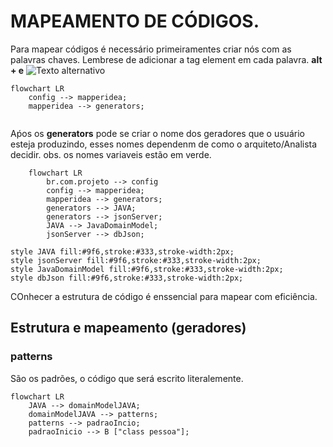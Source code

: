 # MAPEAMENTO DE CÓDIGOS.
Para mapear códigos é necessário primeiramentes criar nós com as palavras chaves. Lembrese de adicionar a tag element em cada palavra.
**alt + e** ![Texto alternativo](https://github.com/HamiltonVentura/MapperIdea-Java/blob/main/icones/element.png)


```mermaid
flowchart LR
    config --> mapperidea;
    mapperidea --> generators;
   
```
Aṕos os **generators** pode se criar o nome dos geradores que o usuário esteja produzindo, esses nomes dependenm de como o arquiteto/Analista decidir. obs. os nomes variaveis estão em verde.

```mermaid
    flowchart LR
        br.com.projeto --> config
        config --> mapperidea;
        mapperidea --> generators;
        generators --> JAVA;
        generators --> jsonServer;
        JAVA --> JavaDomainModel;
        jsonServer --> dbJson;

style JAVA fill:#9f6,stroke:#333,stroke-width:2px;
style jsonServer fill:#9f6,stroke:#333,stroke-width:2px;
style JavaDomainModel fill:#9f6,stroke:#333,stroke-width:2px;
style dbJson fill:#9f6,stroke:#333,stroke-width:2px;
```

COnhecer a estrutura de código é enssencial para mapear com eficiência.

## Estrutura e mapeamento (geradores)

### patterns
São os padrões, o código que será escrito literalemente.

 ```mermaid
flowchart LR
     JAVA --> domainModelJAVA;
     domainModelJAVA --> patterns;
     patterns --> padraoIncio;
     padraoInicio --> B ["class pessoa"];
```


